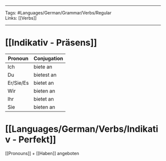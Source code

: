 ___
Tags: #Languages/German/Grammar/Verbs/Regular  
Links: [[Verbs]]
___
# [[Indikativ - Präsens]]
Pronoun|Conjugation
------------ | ------------
Ich | biete an
Du | bietest an
Er/Sie/Es | bietet an
Wir | bieten an
Ihr | bietet an
Sie | bieten an


# [[Languages/German/Verbs/Indikativ - Perfekt]]
[[Pronouns]] + [[Haben]] angeboten